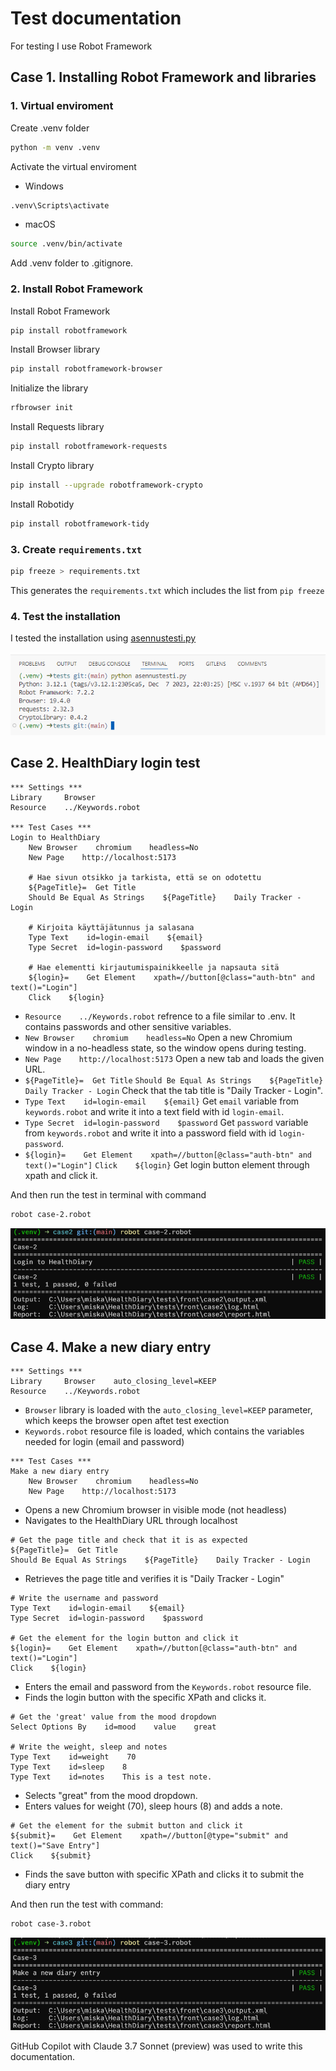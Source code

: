 # Test documentation

For testing I use Robot Framework

## Case 1. Installing Robot Framework and libraries

### 1. Virtual enviroment

Create .venv folder

```bash
python -m venv .venv
```

Activate the virtual enviroment

- Windows

```bash
.venv\Scripts\activate
```

- macOS

```bash
source .venv/bin/activate
```

Add .venv folder to .gitignore.

### 2. Install Robot Framework

Install Robot Framework

```bash
pip install robotframework
```

Install Browser library

```bash
pip install robotframework-browser
```

Initialize the library

```bash
rfbrowser init
```

Install Requests library

```bash
pip install robotframework-requests
```

Install Crypto library

```bash
pip install --upgrade robotframework-crypto
```

Install Robotidy

```bash
pip install robotframework-tidy
```

### 3. Create `requirements.txt`

```bash
pip freeze > requirements.txt
```

This generates the `requirements.txt` which includes the list from `pip freeze`

### 4. Test the installation

I tested the installation using [asennustesti.py](asennustesti.py)

![Installation](../images/Installation.png)

## Case 2. HealthDiary login test

```robotframework
*** Settings ***
Library     Browser
Resource    ../Keywords.robot

*** Test Cases ***
Login to HealthDiary
    New Browser    chromium    headless=No
    New Page    http://localhost:5173

    # Hae sivun otsikko ja tarkista, että se on odotettu
    ${PageTitle}=  Get Title
    Should Be Equal As Strings    ${PageTitle}    Daily Tracker - Login

    # Kirjoita käyttäjätunnus ja salasana
    Type Text    id=login-email    ${email}
    Type Secret  id=login-password    $password

    # Hae elementti kirjautumispainikkeelle ja napsauta sitä
    ${login}=    Get Element    xpath=//button[@class="auth-btn" and text()="Login"]
    Click    ${login}
```

- `Resource    ../Keywords.robot` refrence to a file similar to .env. It contains passwords and other sensitive variables.
- `New Browser    chromium    headless=No` Open a new Chromium window in a no-headless state, so the window opens during testing.
- `New Page    http://localhost:5173` Open a new tab and loads the given URL.
- `${PageTitle}=  Get Title`
  `Should Be Equal As Strings    ${PageTitle}    Daily Tracker - Login` Check that the tab title is "Daily Tracker - Login".
- `Type Text    id=login-email    ${email}` Get `email` variable from `keywords.robot` and write it into a text field with id `login-email`.
- `Type Secret  id=login-password    $password` Get `password` variable from `keywords.robot` and write it into a password field with id `login-password`.
- `${login}=    Get Element    xpath=//button[@class="auth-btn" and text()="Login"]`
  `Click    ${login}` Get login button element through xpath and click it.

And then run the test in terminal with command

```bash
robot case-2.robot
```

![Case2](../images/case2.png)

## Case 4. Make a new diary entry

```robotframework
*** Settings ***
Library     Browser    auto_closing_level=KEEP
Resource    ../Keywords.robot
```

- `Browser` library is loaded with the `auto_closing_level=KEEP` parameter, which keeps the browser open aftet test exection
- `Keywords.robot` resource file is loaded, which contains the variables needed for login (email and password)

```robotframework
*** Test Cases ***
Make a new diary entry
    New Browser    chromium    headless=No
    New Page    http://localhost:5173
```

- Opens a new Chromium browser in visible mode (not headless)
- Navigates to the HealthDiary URL through localhost

```robotframework
# Get the page title and check that it is as expected
${PageTitle}=  Get Title
Should Be Equal As Strings    ${PageTitle}    Daily Tracker - Login
```

- Retrieves the page title and verifies it is "Daily Tracker - Login"

```robotframework
# Write the username and password
Type Text    id=login-email    ${email}
Type Secret  id=login-password    $password

# Get the element for the login button and click it
${login}=    Get Element    xpath=//button[@class="auth-btn" and text()="Login"]
Click    ${login}
```

- Enters the email and password from the `Keywords.robot` resource file.
- Finds the login button with the specific XPath and clicks it.

```robotframework
# Get the 'great' value from the mood dropdown
Select Options By    id=mood    value    great

# Write the weight, sleep and notes
Type Text    id=weight    70
Type Text    id=sleep    8
Type Text    id=notes    This is a test note.
```

- Selects "great" from the mood dropdown.
- Enters values for weight (70), sleep hours (8) and adds a note.

```robotframework
# Get the element for the submit button and click it
${submit}=    Get Element    xpath=//button[@type="submit" and text()="Save Entry"]
Click    ${submit}
```

- Finds the save button with specific XPath and clicks it to submit the diary entry

And then run the test with command:

```bash
robot case-3.robot
```

![Case3](../images/case3.png)

GitHub Copilot with Claude 3.7 Sonnet (preview) was used to write this documentation.
